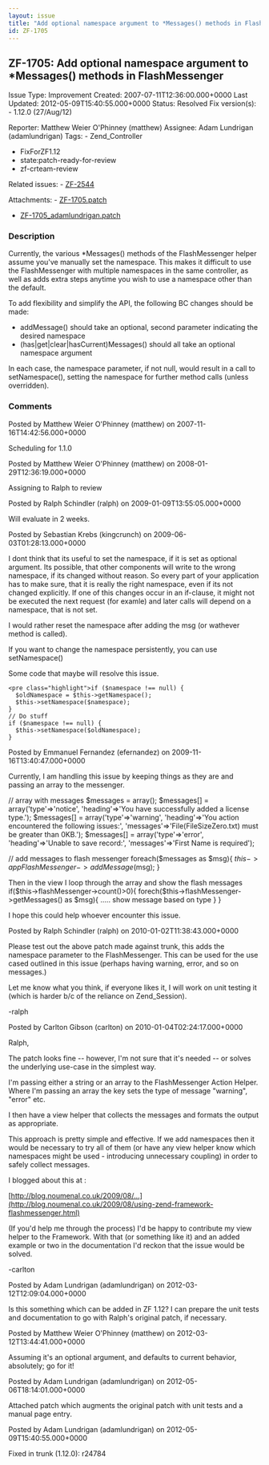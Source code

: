 ```yaml
---
layout: issue
title: "Add optional namespace argument to *Messages() methods in FlashMessenger"
id: ZF-1705
---
```


ZF-1705: Add optional namespace argument to \*Messages() methods in FlashMessenger
----------------------------------------------------------------------------------

 Issue Type: Improvement Created: 2007-07-11T12:36:00.000+0000 Last Updated: 2012-05-09T15:40:55.000+0000 Status: Resolved Fix version(s): - 1.12.0 (27/Aug/12)
 
 Reporter:  Matthew Weier O'Phinney (matthew)  Assignee:  Adam Lundrigan (adamlundrigan)  Tags: - Zend\_Controller
- FixForZF1.12
- state:patch-ready-for-review
- zf-crteam-review
 
 Related issues: - [ZF-2544](/issues/browse/ZF-2544)
 
 Attachments: - [ZF-1705.patch](/issues/secure/attachment/12562/ZF-1705.patch)
- [ZF-1705\_adamlundrigan.patch](/issues/secure/attachment/15064/ZF-1705_adamlundrigan.patch)
 
### Description

Currently, the various \*Messages() methods of the FlashMessenger helper assume you've manually set the namespace. This makes it difficult to use the FlashMessenger with multiple namespaces in the same controller, as well as adds extra steps anytime you wish to use a namespace other than the default.

To add flexibility and simplify the API, the following BC changes should be made:

- addMessage() should take an optional, second parameter indicating the desired namespace
- (has|get|clear|hasCurrent)Messages() should all take an optional namespace argument

In each case, the namespace parameter, if not null, would result in a call to setNamespace(), setting the namespace for further method calls (unless overridden).

 

 

### Comments

Posted by Matthew Weier O'Phinney (matthew) on 2007-11-16T14:42:56.000+0000

Scheduling for 1.1.0

 

 

Posted by Matthew Weier O'Phinney (matthew) on 2008-01-29T12:36:19.000+0000

Assigning to Ralph to review

 

 

Posted by Ralph Schindler (ralph) on 2009-01-09T13:55:05.000+0000

Will evaluate in 2 weeks.

 

 

Posted by Sebastian Krebs (kingcrunch) on 2009-06-03T01:28:13.000+0000

I dont think that its useful to set the namespace, if it is set as optional argument. Its possible, that other components will write to the wrong namespace, if its changed without reason. So every part of your application has to make sure, that it is really the right namespace, even if its not changed explicitly. If one of this changes occur in an if-clause, it might not be executed the next request (for examle) and later calls will depend on a namespace, that is not set.

I would rather reset the namespace after adding the msg (or wathever method is called).

If you want to change the namespace persistently, you can use setNamespace()

Some code that maybe will resolve this issue.

 
    <pre class="highlight">if ($namespace !== null) {
      $oldNamespace = $this->getNamespace();
      $this->setNamespace($namespace);
    }
    // Do stuff
    if ($namespace !== null) {
      $this->setNamespace($oldNamespace);
    }

 

 

Posted by Emmanuel Fernandez (efernandez) on 2009-11-16T13:40:47.000+0000

Currently, I am handling this issue by keeping things as they are and passing an array to the messenger.

// array with messages $messages = array(); $messages[] = array('type'=>'notice', 'heading'=>'You have successfully added a license type.'); $messages[] = array('type'=>'warning', 'heading'=>'You action encountered the following issues:', 'messages'=>'File(FileSizeZero.txt) must be greater than 0KB.'); $messages[] = array('type'=>'error', 'heading'=>'Unable to save record:', 'messages'=>'First Name is required');

// add messages to flash messenger foreach($messages as $msg){ $this->appFlashMessenger->addMessage($msg); }

Then in the view I loop through the array and show the flash messages if($this->flashMessenger->count()>0){ forech($this->flashMessenger->getMessages() as $msg){ ..... show message based on type } }

I hope this could help whoever encounter this issue.

 

 

Posted by Ralph Schindler (ralph) on 2010-01-02T11:38:43.000+0000

Please test out the above patch made against trunk, this adds the namespace parameter to the FlashMessenger. This can be used for the use cased outlined in this issue (perhaps having warning, error, and so on messages.)

Let me know what you think, if everyone likes it, I will work on unit testing it (which is harder b/c of the reliance on Zend\_Session).

-ralph

 

 

Posted by Carlton Gibson (carlton) on 2010-01-04T02:24:17.000+0000

Ralph,

The patch looks fine -- however, I'm not sure that it's needed -- or solves the underlying use-case in the simplest way.

I'm passing either a string or an array to the FlashMessenger Action Helper. Where I'm passing an array the key sets the type of message "warning", "error" etc.

I then have a view helper that collects the messages and formats the output as appropriate.

This approach is pretty simple and effective. If we add namespaces then it would be necessary to try all of them (or have any view helper know which namespaces might be used - introducing unnecessary coupling) in order to safely collect messages.

I blogged about this at :

[http://blog.noumenal.co.uk/2009/08/…](http://blog.noumenal.co.uk/2009/08/using-zend-framework-flashmessenger.html)

(If you'd help me through the process) I'd be happy to contribute my view helper to the Framework. With that (or something like it) and an added example or two in the documentation I'd reckon that the issue would be solved.

-carlton

 

 

Posted by Adam Lundrigan (adamlundrigan) on 2012-03-12T12:09:04.000+0000

Is this something which can be added in ZF 1.12? I can prepare the unit tests and documentation to go with Ralph's original patch, if necessary.

 

 

Posted by Matthew Weier O'Phinney (matthew) on 2012-03-12T13:44:41.000+0000

Assuming it's an optional argument, and defaults to current behavior, absolutely; go for it!

 

 

Posted by Adam Lundrigan (adamlundrigan) on 2012-05-06T18:14:01.000+0000

Attached patch which augments the original patch with unit tests and a manual page entry.

 

 

Posted by Adam Lundrigan (adamlundrigan) on 2012-05-09T15:40:55.000+0000

Fixed in trunk (1.12.0): r24784

 

 